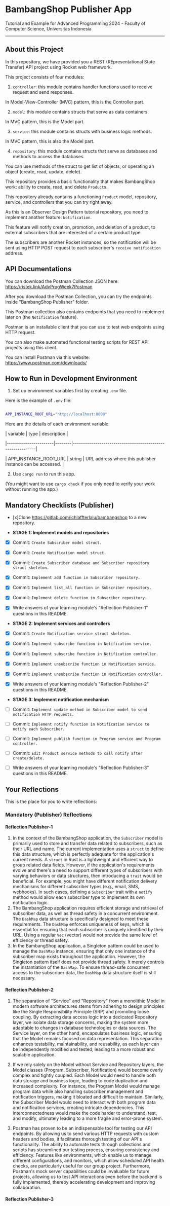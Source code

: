 
# BambangShop Publisher App

Tutorial and Example for Advanced Programming 2024 - Faculty of Computer Science, Universitas Indonesia

  

---

  

## About this Project

In this repository, we have provided you a REST (REpresentational State Transfer) API project using Rocket web framework.

  

This project consists of four modules:

1.  `controller`: this module contains handler functions used to receive request and send responses.

In Model-View-Controller (MVC) pattern, this is the Controller part.

2.  `model`: this module contains structs that serve as data containers.

In MVC pattern, this is the Model part.

3.  `service`: this module contains structs with business logic methods.

In MVC pattern, this is also the Model part.

4.  `repository`: this module contains structs that serve as databases and methods to access the databases.

You can use methods of the struct to get list of objects, or operating an object (create, read, update, delete).

  

This repository provides a basic functionality that makes BambangShop work: ability to create, read, and delete `Product`s.

This repository already contains a functioning `Product` model, repository, service, and controllers that you can try right away.

  

As this is an Observer Design Pattern tutorial repository, you need to implement another feature: `Notification`.

This feature will notify creation, promotion, and deletion of a product, to external subscribers that are interested of a certain product type.

The subscribers are another Rocket instances, so the notification will be sent using HTTP POST request to each subscriber's `receive notification` address.

  

## API Documentations

  

You can download the Postman Collection JSON here: https://ristek.link/AdvProgWeek7Postman

  

After you download the Postman Collection, you can try the endpoints inside "BambangShop Publisher" folder.

This Postman collection also contains endpoints that you need to implement later on (the `Notification` feature).

  

Postman is an installable client that you can use to test web endpoints using HTTP request.

You can also make automated functional testing scripts for REST API projects using this client.

You can install Postman via this website: https://www.postman.com/downloads/

  

## How to Run in Development Environment

1. Set up environment variables first by creating `.env` file.

Here is the example of `.env` file:

```bash

APP_INSTANCE_ROOT_URL="http://localhost:8000"

```

Here are the details of each environment variable:

| variable | type | description |

|-----------------------|--------|------------------------------------------------------------|

| APP_INSTANCE_ROOT_URL | string | URL address where this publisher instance can be accessed. |

2. Use `cargo run` to run this app.

(You might want to use `cargo check` if you only need to verify your work without running the app.)

  

## Mandatory Checklists (Publisher)

- [x]Clone https://gitlab.com/ichlaffterlalu/bambangshop to a new repository.

-  **STAGE 1: Implement models and repositories**

- [x] Commit: `Create Subscriber model struct.`

- [x] Commit: `Create Notification model struct.`

- [x] Commit: `Create Subscriber database and Subscriber repository struct skeleton.`

- [x] Commit: `Implement add function in Subscriber repository.`

- [x] Commit: `Implement list_all function in Subscriber repository.`

- [x] Commit: `Implement delete function in Subscriber repository.`

- [x] Write answers of your learning module's "Reflection Publisher-1" questions in this README.

-  **STAGE 2: Implement services and controllers**

- [x] Commit: `Create Notification service struct skeleton.`

- [x] Commit: `Implement subscribe function in Notification service.`

- [x] Commit: `Implement subscribe function in Notification controller.`

- [x] Commit: `Implement unsubscribe function in Notification service.`

- [x] Commit: `Implement unsubscribe function in Notification controller.`

- [x] Write answers of your learning module's "Reflection Publisher-2" questions in this README.

-  **STAGE 3: Implement notification mechanism**

- [ ] Commit: `Implement update method in Subscriber model to send notification HTTP requests.`

- [ ] Commit: `Implement notify function in Notification service to notify each Subscriber.`

- [ ] Commit: `Implement publish function in Program service and Program controller.`

- [ ] Commit: `Edit Product service methods to call notify after create/delete.`

- [ ] Write answers of your learning module's "Reflection Publisher-3" questions in this README.

  

## Your Reflections

This is the place for you to write reflections:

  

### Mandatory (Publisher) Reflections

  

#### Reflection Publisher-1

1. In the context of the BambangShop application, the `Subscriber` model is primarily used to store and transfer data related to subscribers, such as their URL and name. The current implementation uses a `struct` to define this data structure, which is perfectly adequate for the application's current needs. A `struct` in Rust is a lightweight and efficient way to group related data fields. However, if the application's requirements evolve and there's a need to support different types of subscribers with varying behaviors or data structures, then introducing a `trait` would be beneficial. For example, you might have different notification delivery mechanisms for different subscriber types (e.g., email, SMS, webhooks). In such cases, defining a `Subscriber` trait with a `notify` method would allow each subscriber type to implement its own notification logic.
2. The BambangShop application requires efficient storage and retrieval of subscriber data, as well as thread safety in a concurrent environment. The `DashMap` data structure is specifically designed to meet these requirements. The `DashMap` enforces uniqueness of keys, which is essential for ensuring that each subscriber is uniquely identified by their URL. Using a regular `Vec` (vector) would not provide the same level of efficiency or thread safety.
3. In the BambangShop application, a Singleton pattern could be used to manage the `DashMap` instance, ensuring that only one instance of the subscriber map exists throughout the application. However, the Singleton pattern itself does not provide thread safety. It merely controls the instantiation of the `DashMap`. To ensure thread-safe concurrent access to the subscriber data, the `DashMap` data structure itself is still necessary.

  

#### Reflection Publisher-2

1. The separation of "Service" and "Repository" from a monolithic Model in modern software architectures stems from adhering to design principles like the Single Responsibility Principle (SRP) and promoting loose coupling. By extracting data access logic into a dedicated Repository layer, we isolate data storage concerns, making the system more adaptable to changes in database technologies or data sources. The Service layer, on the other hand, encapsulates business logic, ensuring that the Model remains focused on data representation. This separation enhances testability, maintainability, and reusability, as each layer can be independently modified and tested, leading to a more robust and scalable application.

2. If we rely solely on the Model without Service and Repository layers, the Model classes (Program, Subscriber, Notification) would become overly complex and tightly coupled. Each Model would need to handle both data storage and business logic, leading to code duplication and increased complexity. For instance, the Program Model would manage program data while also handling subscriber management and notification triggers, making it bloated and difficult to maintain. Similarly, the Subscriber Model would need to interact with both program data and notification services, creating intricate dependencies. This interconnectedness would make the code harder to understand, test, and modify, ultimately leading to a more fragile and error-prone system.

3. Postman has proven to be an indispensable tool for testing our API endpoints. By allowing us to send various HTTP requests with custom headers and bodies, it facilitates thorough testing of our API's functionality. The ability to automate tests through collections and scripts has streamlined our testing process, ensuring consistency and efficiency. Features like environments, which enable us to manage different configurations, and monitors, which allow scheduled API health checks, are particularly useful for our group project. Furthermore, Postman's mock server capabilities could be invaluable for future projects, allowing us to test API interactions even before the backend is fully implemented, thereby accelerating development and improving collaboration.


#### Reflection Publisher-3